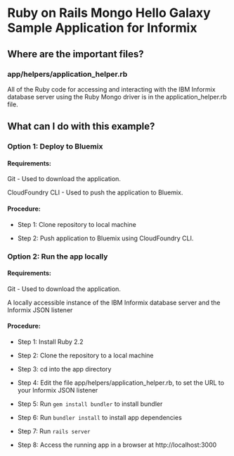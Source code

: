 # Ruby on Rails Mongo Hello Galaxy Sample Application for Informix 

## Where are the important files?

### app/helpers/application_helper.rb 

All of the Ruby code for accessing and interacting with the IBM Informix database server using the Ruby Mongo driver is in the application_helper.rb file.

## What can I do with this example?

### Option 1: Deploy to Bluemix

#### Requirements:

Git - Used to download the application.

CloudFoundry CLI -  Used to push the application to Bluemix.

#### Procedure:

 * Step 1: Clone repository to local machine
	
 * Step 2: Push application to Bluemix using CloudFoundry CLI.
 
### Option 2: Run the app locally

#### Requirements:

Git - Used to download the application.

A locally accessible instance of the IBM Informix database server and the Informix JSON listener

#### Procedure: 

* Step 1: Install Ruby 2.2

* Step 2: Clone the repository to a local machine

* Step 3: cd into the app directory

* Step 4: Edit the file app/helpers/application_helper.rb, to set the URL to your Informix JSON listener 

* Step 5: Run `gem install bundler` to install bundler

* Step 6: Run `bundler install` to install app dependencies

* Step 7: Run `rails server`

* Step 8: Access the running app in a browser at http://localhost:3000
